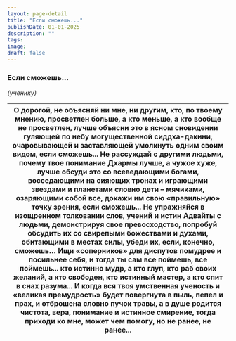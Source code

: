 ```yaml
---
layout: page-detail
title: "Если сможешь..."
publishDate: 01-01-2025
description: ""
tags:
image:
draft: false
---
```


### Если сможешь...

_(ученику)_

| О дорогой, не объясняй ни мне, ни другим,  кто, по твоему мнению, просветлен больше,  а кто меньше,  а кто вообще не просветлен, лучше объясни это в ясном сновидении гуляющей по небу могущественной сиддха-дакини, очаровывающей и заставляющей умолкнуть одним своим видом,  если сможешь... Не рассуждай с другими людьми,  почему твое понимание Дхармы лучше,  а чужое хуже, лучше обсуди это со всеведающими богами, восседающими на сияющих тронах и играющими звездами и планетами словно дети – мячиками,  озаряющими собой все,  докажи им свою «правильную» точку зрения, если сможешь... Не упражняйся в изощренном толковании слов,  учений и истин Адвайты с людьми,  демонстрируя свое превосходство, попробуй обсудить их со свирепыми божествами и духами,  обитающими в местах силы,  убеди их, если, конечно, сможешь… Ищи «соперников» для диспутов помудрее  и посильнее себя,  и тогда ты сам все поймешь,  все поймешь... кто истинно мудр, а кто глуп,  кто раб своих желаний, а кто свободен,  кто истинный мастер, а кто спит в снах разума... И когда вся твоя умственная ученость  и «великая премудрость» будет повергнута  в пыль, пепел и прах,  и отброшена словно пучок травы, а в душе родится чистота, вера,  понимание и истинное смирение, тогда приходи ко мне,  может чем помогу,  но не ранее, не ранее... |
| --------------------------------------------------------------------------------------------------------------------------------------------------------------------------------------------------------------------------------------------------------------------------------------------------------------------------------------------------------------------------------------------------------------------------------------------------------------------------------------------------------------------------------------------------------------------------------------------------------------------------------------------------------------------------------------------------------------------------------------------------------------------------------------------------------------------------------------------------------------------------------------------------------------------------------------------------------------------------------------------------------------------------------------------------------------------------------------------------------------------------------------------------------------------------------------------------------------------------------------------------------------------------------------------------------------------------------------------------- |
  
  
